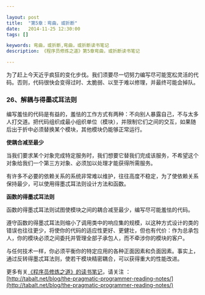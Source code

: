 ```yaml
---

layout: post
title:  "第5章：弯曲，或折断"
date:   2014-11-25 12:30:00
tags: []

keywords: 弯曲，或折断,弯曲，或折断读书笔记
description: 《程序员修炼之道》第5章弯曲，或折断读书笔记

---
```


为了赶上今天近乎疯狂的变化步伐。我们须要尽一切努力编写尽可能宽松灵活的代码。否则，代码很快会变得过时、太脆弱、以至于难以修理，并最终可能会掉队。

### 26、解耦与得墨忒耳法则

编写羞怯的代码是有益的，羞怯的工作方式有两种：不向别人暴露自己，不与太多人打交道。把代码组织成最小组织单位（模块），并限制它们之间的交互，如果随后出于折中必须替换某个模块，其他模块仍能够正常运行。


**使耦合减至最少**

当我们要求某个对象完成特定服务时，我们想要它替我们完成该服务，不希望这个对象给我们一个第三方对象、必须加以处理才能获得所需服务。

有许多不必要的依赖关系的系统非常难以维护，往往高度不稳定，为了使依赖关系保持最少，可以使用得墨忒耳法则设计方法和函数。


**函数的得墨忒耳法则**

函数的得墨忒耳法则试图使模块之间的耦合减至最少，编写尽可能羞怯的代码。

遵守函数的得墨忒耳法则缩小了调用类中的响应集的规模，以这种方式设计的类的错误也往往更少，将使你的代码的适应性更好、更健壮，但也有代价：作为总承包人，你的模块必须之间委托并管理全部子承包人，而不牵涉你的模块的客户。

与任何技术一样，你必须平衡你的特定应用的各种正面因素和负面因素。事实上，通过反转得墨忒耳法则，使若干模块精密耦合，可以获得重大的性能改进。


更多有关[《程序员修炼之道》的读书笔记](http://tabalt.net/blog/the-pragmatic-programmer-reading-notes/)，请关注 ：  
[http://tabalt.net/blog/the-pragmatic-programmer-reading-notes/](http://tabalt.net/blog/the-pragmatic-programmer-reading-notes/)